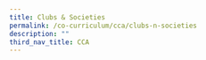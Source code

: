 ```yaml
---
title: Clubs & Societies
permalink: /co-curriculum/cca/clubs-n-societies
description: ""
third_nav_title: CCA
---
```


